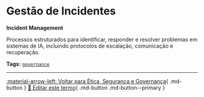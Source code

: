 # Gestão de Incidentes

**Incident Management**

Processos estruturados para identificar, responder e resolver problemas em sistemas de IA, incluindo protocolos de escalação, comunicação e recuperação.


**Tags:** [`governance`](../tags.md#governance)

---

[:material-arrow-left: Voltar para Ética, Segurança e Governança](index.md){ .md-button }
[📝 Editar este termo](https://github.com/seu-usuario/glossario-ia/edit/main/glossario.yaml){ .md-button .md-button--primary }
